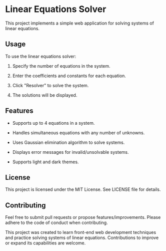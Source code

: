 # Linear Equations Solver



This project implements a simple web application for solving systems of linear equations. 



## Usage



To use the linear equations solver:



1. Specify the number of equations in the system.

2. Enter the coefficients and constants for each equation. 

3. Click "Resolver" to solve the system.

4. The solutions will be displayed.



## Features



- Supports up to 4 equations in a system.

- Handles simultaneous equations with any number of unknowns.  

- Uses Gaussian elimination algorithm to solve systems.

- Displays error messages for invalid/unsolvable systems.

- Supports light and dark themes.



## License



This project is licensed under the MIT License. See LICENSE file for details.



## Contributing



Feel free to submit pull requests or propose features/improvements. Please adhere to the code of conduct when contributing.


This project was created to learn front-end web development techniques and practice solving systems of linear equations. Contributions to improve or expand its capabilities are welcome.
